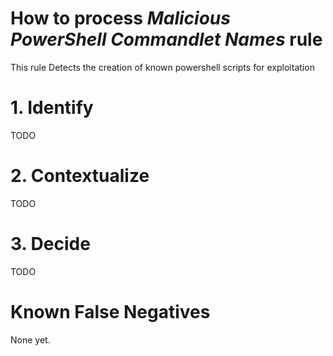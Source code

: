 # How to process *Malicious PowerShell Commandlet Names* rule
This rule Detects the creation of known powershell scripts for exploitation

# 1. Identify
TODO

# 2. Contextualize
TODO

# 3. Decide
TODO

# Known False Negatives
None yet.
